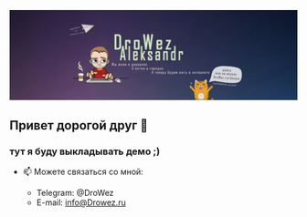 <p align="center">
  <img src="header.jpg" alt=""/>
</p>

## Привет дорогой друг 👋


### тут я буду выкладывать демо ;)


- 📫 Можете связаться со мной:

  - Telegram: @DroWez
  - E-mail: info@Drowez.ru